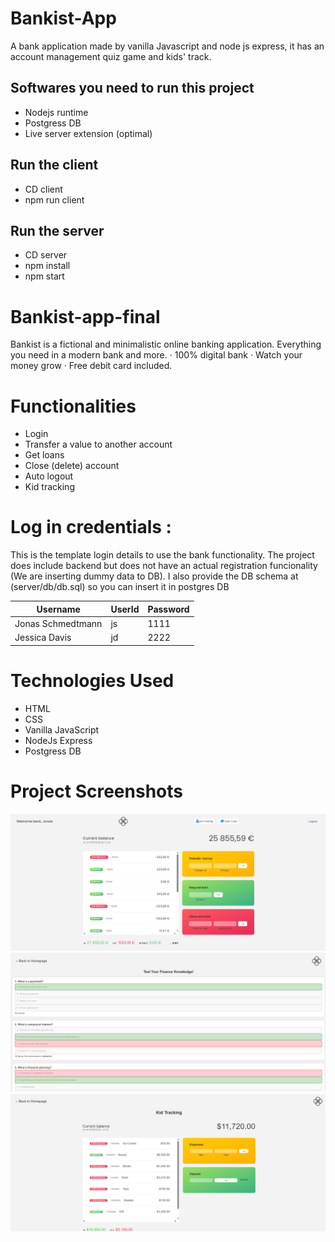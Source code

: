# Bankist-App
A bank application made by vanilla Javascript and node js express, it has an account management quiz game and kids' track.

## Softwares you need to run this project
* Nodejs runtime
* Postgress DB
* Live server extension (optimal)


## Run the client
- CD client 
- npm run client

## Run the server
- CD server 
- npm install
- npm start


# Bankist-app-final
Bankist is a fictional and minimalistic online banking application.
Everything you need in a modern bank and more. · 100% digital bank · Watch your money grow · Free debit card included.

# Functionalities
* Login
* Transfer a value to another account
* Get loans
* Close (delete) account
* Auto logout
* Kid tracking

# Log in credentials :

This is the template login details to use the bank functionality. The project does include backend but does not have an actual registration funcionality (We are inserting dummy data to DB).
I also provide the DB schema at (server/db/db.sql) so you can insert it in postgres DB

| Username | UserId | Password |
|----------|----------|----------|
| Jonas Schmedtmann| js| 1111|
| Jessica Davis| jd| 2222|


# Technologies Used
* HTML
* CSS
* Vanilla JavaScript
* NodeJs Express
* Postgress DB

# Project Screenshots
![alt text](/images/image.png)
![alt text](/images/image-1.png)
![alt text](/images/image-2.png)

